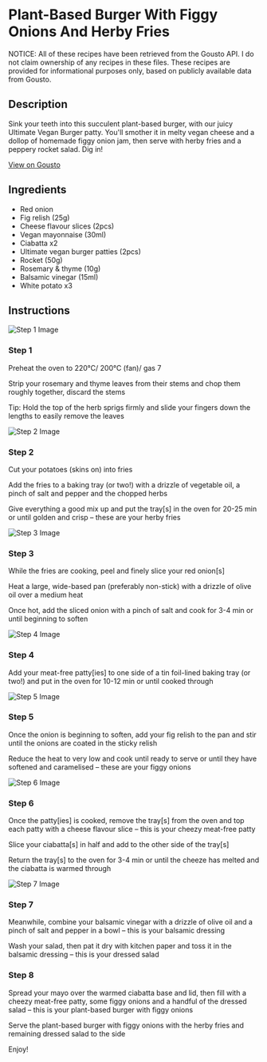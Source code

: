 # Plant-Based Burger With Figgy Onions And Herby Fries

NOTICE: All of these recipes have been retrieved from the Gousto API. I do not claim ownership of any recipes in these files. These recipes are provided for informational purposes only, based on publicly available data from Gousto.

## Description

Sink your teeth into this succulent plant-based burger, with our juicy Ultimate Vegan Burger patty. You'll smother it in melty vegan cheese and a dollop of homemade figgy onion jam, then serve with herby fries and a peppery rocket salad. Dig in!

[View on Gousto](https://www.gousto.co.uk/recipes/cookbook/vegan-burger-with-figgy-onions-herby-fries)

## Ingredients

- Red onion
- Fig relish (25g)
- Cheese flavour slices (2pcs)
- Vegan mayonnaise (30ml)
- Ciabatta x2
- Ultimate vegan burger patties (2pcs)
- Rocket (50g)
- Rosemary & thyme (10g)
- Balsamic vinegar (15ml)
- White potato x3

## Instructions

![Step 1 Image](https://production-media.gousto.co.uk/cms/recipe-step-image/Step-1-1592237543860-x200.jpg)

### Step 1

Preheat the oven to 220°C/ 200°C (fan)/ gas 7

Strip your rosemary and thyme leaves from their stems and chop them roughly together, discard the stems

Tip: Hold the top of the herb sprigs firmly and slide your fingers down the lengths to easily remove the leaves

![Step 2 Image](https://production-media.gousto.co.uk/cms/recipe-step-image/Step-2-1592237550271-x200.jpg)

### Step 2

Cut your potatoes (skins on) into fries

Add the fries to a baking tray (or two!) with a drizzle of vegetable oil, a pinch of salt and pepper and the chopped herbs

Give everything a good mix up and put the tray[s] in the oven for 20-25 min or until golden and crisp – these are your herby fries

![Step 3 Image](https://production-media.gousto.co.uk/cms/recipe-step-image/Step-3-1592237558042-x200.jpg)

### Step 3

While the fries are cooking, peel and finely slice your red onion[s]

Heat a large, wide-based pan (preferably non-stick) with a drizzle of olive oil over a medium heat

Once hot, add the sliced onion with a pinch of salt and cook for 3-4 min or until beginning to soften

![Step 4 Image](https://production-media.gousto.co.uk/cms/recipe-step-image/Step-4-1592237570453-x200.jpg)

### Step 4

Add your meat-free patty[ies] to one side of a tin foil-lined baking tray (or two!) and put in the oven for 10-12 min or until cooked through

![Step 5 Image](https://production-media.gousto.co.uk/cms/recipe-step-image/Step-5-1592237578117-x200.jpg)

### Step 5

Once the onion is beginning to soften, add your fig relish to the pan and stir until the onions are coated in the sticky relish

Reduce the heat to very low and cook until ready to serve or until they have softened and caramelised – these are your figgy onions

![Step 6 Image](https://production-media.gousto.co.uk/cms/recipe-step-image/Step-6-1592237592227-x200.jpg)

### Step 6

Once the patty[ies] is cooked, remove the tray[s] from the oven and top each patty with a cheese flavour slice – this is your cheezy meat-free patty

Slice your ciabatta[s] in half and add to the other side of the tray[s]

Return the tray[s] to the oven for 3-4 min or until the cheeze has melted and the ciabatta is warmed through

![Step 7 Image](https://production-media.gousto.co.uk/cms/recipe-step-image/Step-7-1592237598357-x200.jpg)

### Step 7

Meanwhile, combine your balsamic vinegar with a drizzle of olive oil and a pinch of salt and pepper in a bowl – this is your balsamic dressing

Wash your salad, then pat it dry with kitchen paper and toss it in the balsamic dressing – this is your dressed salad

### Step 8

Spread your mayo over the warmed ciabatta base and lid, then fill with a cheezy meat-free patty, some figgy onions and a handful of the dressed salad – this is your plant-based burger with figgy onions

Serve the plant-based burger with figgy onions with the herby fries and remaining dressed salad to the side

Enjoy!

